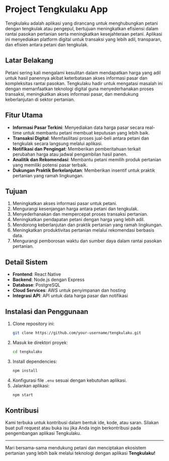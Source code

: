 # Project Tengkulaku App

Tengkulaku adalah aplikasi yang dirancang untuk menghubungkan petani dengan tengkulak atau pengepul, bertujuan meningkatkan efisiensi dalam rantai pasokan pertanian serta meningkatkan kesejahteraan petani. Aplikasi ini menyediakan platform digital untuk transaksi yang lebih adil, transparan, dan efisien antara petani dan tengkulak.

## Latar Belakang
Petani sering kali mengalami kesulitan dalam mendapatkan harga yang adil untuk hasil panennya akibat keterbatasan akses informasi pasar dan kompleksitas rantai pasokan. Tengkulaku hadir untuk mengatasi masalah ini dengan memanfaatkan teknologi digital guna menyederhanakan proses transaksi, meningkatkan akses informasi pasar, dan mendukung keberlanjutan di sektor pertanian.

## Fitur Utama
- **Informasi Pasar Terkini**: Menyediakan data harga pasar secara real-time untuk membantu petani membuat keputusan yang lebih baik.
- **Transaksi Digital**: Memfasilitasi proses jual-beli antara petani dan tengkulak secara langsung melalui aplikasi.
- **Notifikasi dan Pengingat**: Memberikan pemberitahuan terkait perubahan harga atau jadwal pengambilan hasil panen.
- **Analitik dan Rekomendasi**: Membantu petani memilih produk pertanian yang memiliki potensi pasar terbaik.
- **Dukungan Praktik Berkelanjutan**: Memberikan insentif untuk praktik pertanian yang ramah lingkungan.

## Tujuan
1. Meningkatkan akses informasi pasar untuk petani.
2. Mengurangi kesenjangan harga antara petani dan tengkulak.
3. Menyederhanakan dan mempercepat proses transaksi pertanian.
4. Meningkatkan pendapatan petani dengan harga yang lebih adil.
5. Mendorong keberlanjutan dan praktik pertanian yang ramah lingkungan.
6. Meningkatkan produktivitas pertanian melalui rekomendasi berbasis data.
7. Mengurangi pemborosan waktu dan sumber daya dalam rantai pasokan pertanian.

## Detail Sistem
- **Frontend**: React Native
- **Backend**: Node.js dengan Express
- **Database**: PostgreSQL
- **Cloud Services**: AWS untuk penyimpanan dan hosting
- **Integrasi API**: API untuk data harga pasar dan notifikasi

## Instalasi dan Penggunaan
1. Clone repository ini:
   ```bash
   git clone https://github.com/your-username/tengkulaku.git
   ```
2. Masuk ke direktori proyek:
   ```bash
   cd tengkulaku
   ```
3. Install dependencies:
   ```bash
   npm install
   ```
4. Konfigurasi file `.env` sesuai dengan kebutuhan aplikasi.
5. Jalankan aplikasi:
   ```bash
   npm start
   ```

## Kontribusi
Kami terbuka untuk kontribusi dalam bentuk ide, kode, atau saran. Silakan buat pull request atau buka isu jika Anda ingin berkontribusi pada pengembangan aplikasi Tengkulaku.


---

Mari bersama-sama mendukung petani dan menciptakan ekosistem pertanian yang lebih baik melalui teknologi dengan aplikasi **Tengkulaku!**
